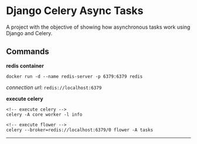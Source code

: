 # Django Celery Async Tasks

A project with the objective of showing how asynchronous tasks work using Django and Celery.

## Commands

**redis container**  

```terminal
docker run -d --name redis-server -p 6379:6379 redis 
```

*connection url*: `redis://localhost:6379`

**execute celery**

```terminal
<!-- execute celery -->
celery -A core worker -l info

<!-- execute flower -->
celery --broker=redis://localhost:6379/0 flower -A tasks
```

---
